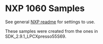 # NXP 1060 Samples
See general [NXP readme](../readme.md) for settings to use.

These samples were created from the ones in SDK_2.9.1_LPCXpresso55S69.